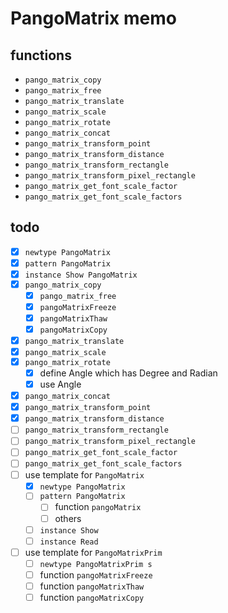 PangoMatrix memo
================

functions
---------

* `pango_matrix_copy`
* `pango_matrix_free`
* `pango_matrix_translate`
* `pango_matrix_scale`
* `pango_matrix_rotate`
* `pango_matrix_concat`
* `pango_matrix_transform_point`
* `pango_matrix_transform_distance`
* `pango_matrix_transform_rectangle`
* `pango_matrix_transform_pixel_rectangle`
* `pango_matrix_get_font_scale_factor`
* `pango_matrix_get_font_scale_factors`

todo
----

* [x] `newtype PangoMatrix`
* [x] `pattern PangoMatrix`
* [x] `instance Show PangoMatrix`
* [x] `pango_matrix_copy`
	+ [x] `pango_matrix_free`
	+ [x] `pangoMatrixFreeze`
	+ [x] `pangoMatrixThaw`
	+ [x] `pangoMatrixCopy`
* [x] `pango_matrix_translate`
* [x] `pango_matrix_scale`
* [x] `pango_matrix_rotate`
	+ [x] define Angle which has Degree and Radian
	+ [x] use Angle
* [x] `pango_matrix_concat`
* [x] `pango_matrix_transform_point`
* [x] `pango_matrix_transform_distance`
* [ ] `pango_matrix_transform_rectangle`
* [ ] `pango_matrix_transform_pixel_rectangle`
* [ ] `pango_matrix_get_font_scale_factor`
* [ ] `pango_matrix_get_font_scale_factors`
* [ ] use template for `PangoMatrix`
	+ [x] `newtype PangoMatrix`
	+ [ ] `pattern PangoMatrix`
		- [ ] function `pangoMatrix`
		- [ ] others
	+ [ ] `instance Show`
	+ [ ] `instance Read`
* [ ] use template for `PangoMatrixPrim`
	+ [ ] `newtype PangoMatrixPrim s`
	+ [ ] function `pangoMatrixFreeze`
	+ [ ] function `pangoMatrixThaw`
	+ [ ] function `pangoMatrixCopy`
